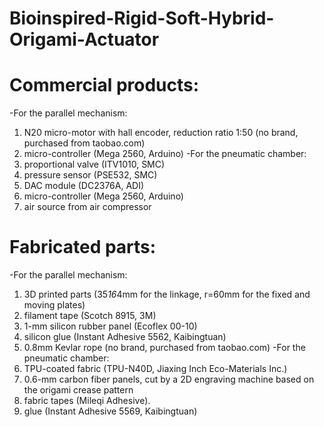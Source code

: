 # Bioinspired-Rigid-Soft-Hybrid-Origami-Actuator
# Commercial products:
-For the parallel mechanism:
1. N20 micro-motor with hall encoder, reduction ratio 1:50 (no brand, purchased from taobao.com)
2. micro-controller (Mega 2560, Arduino)
-For the pneumatic chamber:
1. proportional valve (ITV1010, SMC)
2. pressure sensor (PSE532, SMC)
3. DAC module (DC2376A, ADI) 
4. micro-controller (Mega 2560, Arduino)
5. air source from air compressor

# Fabricated parts:
-For the parallel mechanism:
1. 3D printed parts (35*16*4mm for the linkage, r=60mm for the fixed and moving plates)
2. filament tape (Scotch 8915, 3M)
3. 1-mm silicon rubber panel (Ecoflex 00-10) 
4. silicon glue (Instant Adhesive 5562, Kaibingtuan)
5. 0.8mm Kevlar rope (no brand, purchased from taobao.com)
-For the pneumatic chamber:
1. TPU-coated fabric (TPU-N40D, Jiaxing Inch Eco-Materials Inc.)
2. 0.6-mm carbon fiber panels, cut by a 2D engraving machine based on the origami crease pattern
3. fabric tapes (Mileqi Adhesive).
4. glue (Instant Adhesive 5569, Kaibingtuan)
